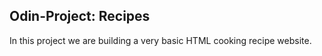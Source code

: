 ## Odin-Project: Recipes

In this project we are building a very basic HTML cooking recipe website.
